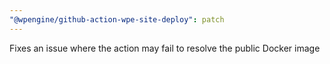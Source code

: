 ```yaml
---
"@wpengine/github-action-wpe-site-deploy": patch
---
```


Fixes an issue where the action may fail to resolve the public Docker image
